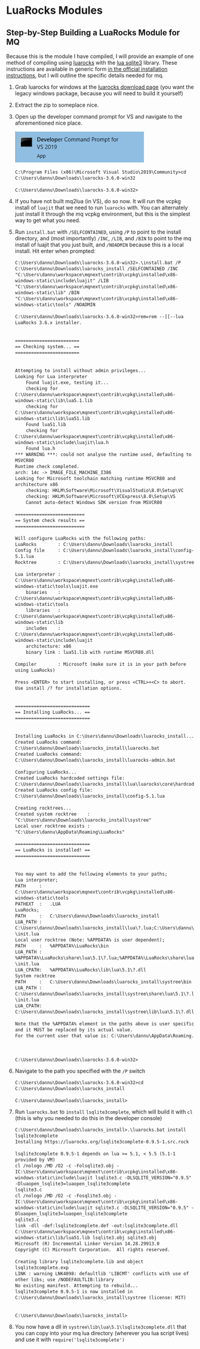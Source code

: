 # LuaRocks Modules

## Step-by-Step Building a LuaRocks Module for MQ

Because this is the module I have compiled, I will provide an example of one method of compiling using [luarocks](https://luarocks.org/) with
the [lua sqlite3](http://lua.sqlite.org/index.cgi/index) library. These instructions are available in generic form
[in the official installation instructions](https://github.com/luarocks/luarocks/wiki/Installation-instructions-for-Windows),
but I will outline the specific details needed for mq.

1.  Grab luarocks for windows at the [luarocks download page](https://luarocks.github.io/luarocks/releases/) (you want the legacy windows package,
    because you will need to build it yourself)

2.  Extract the zip to someplace nice.

3.  Open up the developer command prompt for VS and navigate to the aforementioned nice place.

    ![image](../uploads/0021e9a535cd57b2db748b02fa2f7682.png)

    ```
    C:\Program Files (x86)\Microsoft Visual Studio\2019\Community>cd C:\Users\dannu\Downloads\luarocks-3.6.0-win32

    C:\Users\dannu\Downloads\luarocks-3.6.0-win32>
    ```

4.  If you have not built mq2lua (in VS), do so now. It will run the vcpkg install of `luajit` that we need to run `luarocks` with.
    You can alternately just install it through the mq vcpkg environment, but this is the simplest way to get what you need.

5.  Run `install.bat` with `/SELFCONTAINED`, using `/P` to point to the install directory, and (most importantly) `/INC`, `/LIB`, and `/BIN`
    to point to the mq install of luajit that you just built, and `/NOADMIN` because this is a local install. Hit enter when prompted:

    ```
    C:\Users\dannu\Downloads\luarocks-3.6.0-win32>.\install.bat /P C:\Users\dannu\Downloads\luarocks_install /SELFCONTAINED /INC "C:\Users\dannu\workspace\mqnext\contrib\vcpkg\installed\x86-windows-static\include\luajit" /LIB "C:\Users\dannu\workspace\mqnext\contrib\vcpkg\installed\x86-windows-static\lib" /BIN "C:\Users\dannu\workspace\mqnext\contrib\vcpkg\installed\x86-windows-static\tools" /NOADMIN

    C:\Users\dannu\Downloads\luarocks-3.6.0-win32>rem=rem --[[--lua
    LuaRocks 3.6.x installer.


    ========================
    == Checking system... ==
    ========================


    Attempting to install without admin privileges...
    Looking for Lua interpreter
        Found luajit.exe, testing it...
        checking for C:\Users\dannu\workspace\mqnext\contrib\vcpkg\installed\x86-windows-static\lib\lua5.1.lib
        checking for C:\Users\dannu\workspace\mqnext\contrib\vcpkg\installed\x86-windows-static\lib\lua51.lib
        Found lua51.lib
        checking for C:\Users\dannu\workspace\mqnext\contrib\vcpkg\installed\x86-windows-static\include\luajit\lua.h
        Found lua.h
    *** WARNING ***: could not analyse the runtime used, defaulting to MSVCR80
    Runtime check completed.
    arch: 14c -> IMAGE_FILE_MACHINE_I386
    Looking for Microsoft toolchain matching runtime MSVCR80 and architecture x86
        checking: HKLM\Software\Microsoft\VisualStudio\8.0\Setup\VC
        checking: HKLM\Software\Microsoft\VCExpress\8.0\Setup\VS
        Cannot auto-detect Windows SDK version from MSVCR80

    ==========================
    == System check results ==
    ==========================

    Will configure LuaRocks with the following paths:
    LuaRocks        : C:\Users\dannu\Downloads\luarocks_install
    Config file     : C:\Users\dannu\Downloads\luarocks_install\config-5.1.lua
    Rocktree        : C:\Users\dannu\Downloads\luarocks_install\systree

    Lua interpreter : C:\Users\dannu\workspace\mqnext\contrib\vcpkg\installed\x86-windows-static\tools\luajit.exe
        binaries    : C:\Users\dannu\workspace\mqnext\contrib\vcpkg\installed\x86-windows-static\tools
        libraries   : C:\Users\dannu\workspace\mqnext\contrib\vcpkg\installed\x86-windows-static\lib
        includes    : C:\Users\dannu\workspace\mqnext\contrib\vcpkg\installed\x86-windows-static\include\luajit
        architecture: x86
        binary link : lua51.lib with runtime MSVCR80.dll

    Compiler        : Microsoft (make sure it is in your path before using LuaRocks)

    Press <ENTER> to start installing, or press <CTRL>+<C> to abort. Use install /? for installation options.


    ============================
    == Installing LuaRocks... ==
    ============================


    Installing LuaRocks in C:\Users\dannu\Downloads\luarocks_install...
    Created LuaRocks command: C:\Users\dannu\Downloads\luarocks_install\luarocks.bat
    Created LuaRocks command: C:\Users\dannu\Downloads\luarocks_install\luarocks-admin.bat

    Configuring LuaRocks...
    Created LuaRocks hardcoded settings file: C:\Users\dannu\Downloads\luarocks_install\lua\luarocks\core\hardcoded.lua
    Created LuaRocks config file: C:\Users\dannu\Downloads\luarocks_install\config-5.1.lua

    Creating rocktrees...
    Created system rocktree    : "C:\Users\dannu\Downloads\luarocks_install\systree"
    Local user rocktree exists : "C:\Users\dannu\AppData\Roaming\LuaRocks"

    ============================
    == LuaRocks is installed! ==
    ============================


    You may want to add the following elements to your paths;
    Lua interpreter;
    PATH     :   C:\Users\dannu\workspace\mqnext\contrib\vcpkg\installed\x86-windows-static\tools
    PATHEXT  :   .LUA
    LuaRocks;
    PATH     :   C:\Users\dannu\Downloads\luarocks_install
    LUA_PATH :   C:\Users\dannu\Downloads\luarocks_install\lua\?.lua;C:\Users\dannu\Downloads\luarocks_install\lua\?\init.lua
    Local user rocktree (Note: %APPDATA% is user dependent);
    PATH     :   %APPDATA%\LuaRocks\bin
    LUA_PATH :   %APPDATA%\LuaRocks\share\lua\5.1\?.lua;%APPDATA%\LuaRocks\share\lua\5.1\?\init.lua
    LUA_CPATH:   %APPDATA%\LuaRocks\lib\lua\5.1\?.dll
    System rocktree
    PATH     :   C:\Users\dannu\Downloads\luarocks_install\systree\bin
    LUA_PATH :   C:\Users\dannu\Downloads\luarocks_install\systree\share\lua\5.1\?.lua;C:\Users\dannu\Downloads\luarocks_install\systree\share\lua\5.1\?\init.lua
    LUA_CPATH:   C:\Users\dannu\Downloads\luarocks_install\systree\lib\lua\5.1\?.dll

    Note that the %APPDATA% element in the paths above is user specific and it MUST be replaced by its actual value.
    For the current user that value is: C:\Users\dannu\AppData\Roaming.



    C:\Users\dannu\Downloads\luarocks-3.6.0-win32>
    ```

6.  Navigate to the path you specified with the `/P` switch

    ```
    C:\Users\dannu\Downloads\luarocks-3.6.0-win32>cd C:\Users\dannu\Downloads\luarocks_install

    C:\Users\dannu\Downloads\luarocks_install>
    ```

7.  Run `luarocks.bat` to `install` `lsqlite3complete`, which will build it with `cl` (this is why you needed to do this in the developer console)

    ```
    C:\Users\dannu\Downloads\luarocks_install>.\luarocks.bat install lsqlite3complete
    Installing https://luarocks.org/lsqlite3complete-0.9.5-1.src.rock

    lsqlite3complete 0.9.5-1 depends on lua >= 5.1, < 5.5 (5.1-1 provided by VM)
    cl /nologo /MD /O2 -c -Folsqlite3.obj -IC:\Users\dannu\workspace\mqnext\contrib\vcpkg\installed\x86-windows-static\include\luajit lsqlite3.c -DLSQLITE_VERSION="0.9.5" -Dluaopen_lsqlite3=luaopen_lsqlite3complete
    lsqlite3.c
    cl /nologo /MD /O2 -c -Fosqlite3.obj -IC:\Users\dannu\workspace\mqnext\contrib\vcpkg\installed\x86-windows-static\include\luajit sqlite3.c -DLSQLITE_VERSION="0.9.5" -Dluaopen_lsqlite3=luaopen_lsqlite3complete
    sqlite3.c
    link -dll -def:lsqlite3complete.def -out:lsqlite3complete.dll C:\Users\dannu\workspace\mqnext\contrib\vcpkg\installed\x86-windows-static\lib/lua51.lib lsqlite3.obj sqlite3.obj
    Microsoft (R) Incremental Linker Version 14.28.29913.0
    Copyright (C) Microsoft Corporation.  All rights reserved.

    Creating library lsqlite3complete.lib and object lsqlite3complete.exp
    LINK : warning LNK4098: defaultlib 'LIBCMT' conflicts with use of other libs; use /NODEFAULTLIB:library
    No existing manifest. Attempting to rebuild...
    lsqlite3complete 0.9.5-1 is now installed in C:\Users\dannu\Downloads\luarocks_install\systree (license: MIT)


    C:\Users\dannu\Downloads\luarocks_install>
    ```

8.  You now have a dll in `systree\lib\lua\5.1\lsqlite3complete.dll` that you can copy into your mq lua directory (wherever you lua script lives) and use it with `require('lsqlite3complete')`
